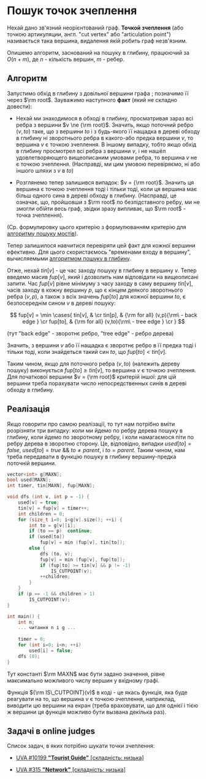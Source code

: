 # Пошук точок зчеплення

Нехай дано зв'язний неорієнтований граф. **Точкой зчеплення** (або точкою артикуляции, англ. "cut vertex" або "articulation point") називається така вершина, видалення якій робить граф незв'язним.

Опишемо алгоритм, заснований на пошуку в глибину, працюючий за $O(n+m)$, де $n$ - кількість вершин, $m$ - ребер.

## Алгоритм

Запустимо обхід в глибину з довільної вершини графа ; позначимо її через $\rm root$. Зауважимо наступного **факт** (який не складно довести):

* Нехай ми знаходимося в обході в глибину, просматривая зараз всі ребра з вершини $v \ne {\rm root}$. Значить, якщо поточний ребро $(v,to)$ таке, що з вершини $to$ і з будь-якого її нащадка в дереві обходу в глибину ні зворотнього ребра в какого-або предка вершини $v$, то вершина $v$ є точкою зчеплення. В іншому випадку, тобто якщо обхід в глибину просмотрел всі ребра з вершини $v$, і не нашёл удовлетворяющего вищеописаним умовами ребра, то вершина $v$ не є точкою зчеплення. (Насправді, ми цим умовою перевіряємо, ні або іншого шляхи з $v$ в $to$)

* Розглянемо тепер залишився випадок: $v = {\rm root}$. Значить ця вершина є точкою зчеплення тоді і тільки тоді, коли ця вершина має більш одного сина в дереві обходу в глибину. (Насправді, це означає, що, пройшовши з $\rm root$ по безпідставного ребру, ми не змогли обійти весь граф, звідки зразу випливає, що $\rm root$ - точка зчеплення).

(Ср. формулировку цього критерію з формулюванням критерію для [алгоритму пошуку мостів](bridge_searching)).

Тепер залишилося навчитися перевіряти цей факт для кожної вершини ефективно. Для цього скористаємось "временами входу в вершину", вычисляемыми [алгоритмом пошуку в глибину](dfs).

Отже, нехай $tin[v]$ - це час заходу пошуку в глибину в вершину $v$. Тепер введемо масив $fup[v]$, який і дозволить нам відповідати на вищеописані запити. Час $fup[v]$ рівне мінімуму з часу заходу в саму вершину $tin[v]$, часів заходу в кожну вершину $p$, що є кінцем деякого зворотнього ребра $(v,p)$, а також з всіх значень $fup[to]$ для кожної вершини $to$, є безпосереднім сином $v$ в дереві пошуку:

$$ fup[v] = \min \cases{
tin[v], & \cr
tin[p], & {\rm for all} (v,p){\rm\ - back edge } \cr
fup[to], & {\rm for all} (v,to){\rm\ - tree edge } \cr
} $$

(тут "back edge" - зворотнє ребро, "tree edge" - ребро дерева)

Значить, з вершини $v$ або її нащадка є зворотнє ребро в її предка тоді і тільки тоді, коли знайдеться такий син $to$, що $fup[to] < tin[v]$.

Таким чином, якщо для поточного ребра $(v,to)$ (належить дереву пошуку) виконується $fup[to] \ge tin[v]$, то вершина $v$ є точкою зчеплення. Для початкової вершини $v = {\rm root}$ критерій іншої: для цій вершини треба порахувати число непосредственных синів в дереві обходу в глибину.

## Реалізація

Якщо говорити про самою реалізації, то тут нам потрібно вміти розрізняти три випадку: коли ми йдемо по ребру дерева пошуку в глибину, коли йдемо по зворотному ребру, і коли намагаємося піти по ребру дерева в зворотню сторону. Це, відповідно, випадки $used[to]=false$, $used[to]=true ~ \&\& ~ to \ne parent$, і $to=parent$. Таким чином, нам треба передавати в функцію пошуку в глибину вершину-предка поточній вершини.

<!--- TODO: specify code snippet id -->
``` cpp
vector<int> g[MAXN];
bool used[MAXN];
int timer, tin[MAXN], fup[MAXN];

void dfs (int v, int p = -1) {
    used[v] = true;
    tin[v] = fup[v] = timer++;
    int children = 0;
    for (size_t i=0; i<g[v].size(); ++i) {
        int to = g[v][i];
        if (to == p)  continue;
        if (used[to])
            fup[v] = min (fup[v], tin[to]);
        else {
            dfs (to, v);
            fup[v] = min (fup[v], fup[to]);
            if (fup[to] >= tin[v] && p != -1)
                IS_CUTPOINT(v);
            ++children;
        }
    }
    if (p == -1 && children > 1)
        IS_CUTPOINT(v);
}

int main() {
    int n;
    ... читання n і g ...
    
    timer = 0;
    for (int i=0; i<n; ++i)
        used[i] = false;
    dfs (0);
}
```

Тут константі $\rm MAXN$ має бути задано значення, рівне максимально можливого числу вершин у вхідному графі.

Функція ${\rm IS\_CUTPOINT}(v)$ в коді - це якась функція, яка буде реагувати на то, що вершина $v$ є точкою зчеплення, наприклад, виводити цю вершини на екран (треба враховувати, що для однієї і тією ж вершини ця функція можливо бути вызвана декілька раз).

## Задачі в online judges

Список задач, в яких потрібно шукати точки зчеплення:

* [UVA #10199 **"Tourist Guide"** [складність: низька]](http://uva.onlinejudge.org/index.php?option=com_onlinejudge&Itemid=8&category=13&page=show_problem&problem=1140)

* [UVA #315 **"Network"** [складність: низька]](http://uva.onlinejudge.org/index.php?option=com_onlinejudge&Itemid=8&category=5&page=show_problem&problem=251)
